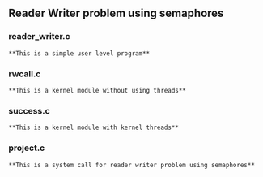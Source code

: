 ## Reader Writer problem using semaphores

### reader_writer.c
	**This is a simple user level program**
### rwcall.c
	**This is a kernel module without using threads**
### success.c
	**This is a kernel module with kernel threads**
### project.c
	**This is a system call for reader writer problem using semaphores**
